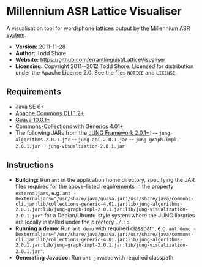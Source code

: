 Millennium ASR Lattice Visualiser
================================================================================
A visualisation tool for word/phone lattices output by the [Millennium ASR system](http://www.distant-speech-recognition.org/).

* **Version:** 2011-11-28
* **Author:** Todd Shore
* **Website:** https://github.com/errantlinguist/LatticeVisualiser
* **Licensing:** Copyright 2011--2012 Todd Shore. Licensed for distribution under the Apache License 2.0: See the files `NOTICE` and `LICENSE`.

Requirements
--------------------------------------------------------------------------------
- Java SE 6+
- [Apache Commons CLI 1.2+](http://commons.apache.org/cli/)
- [Guava 10.0.1+](http://code.google.com/p/guava-libraries/)
- [Commons-Collections with Generics 4.01+](https://github.com/megamattron/collections-generic)
- The following JARs from the [JUNG Framework 2.0.1+](http://sourceforge.net/projects/jung/):
-- `jung-algorithms-2.0.1.jar`
-- `jung-api-2.0.1.jar`
-- `jung-graph-impl-2.0.1.jar`
-- `jung-visualization-2.0.1.jar`
	
Instructions
--------------------------------------------------------------------------------
- **Building:** Run `ant` in the application home directory, specifying the JAR files required for the above-listed requirements in the property `externaljars`, e.g.
	`ant -Dexternaljars="/usr/share/java/guava.jar:/usr/share/java/commons-cli.jar:lib/collections-generic-4.01.jar:lib/jung-algorithms-2.0.1.jar:lib/jung-graph-impl-2.0.1.jar:lib/jung-visualization-2.0.1.jar"`
for a Debian/Ubuntu-style system where the JUNG libraries are locally installed under the directory `./lib`.
- **Running a demo:** Run `ant demo` with required classpath, e.g.
	`ant demo -Dexternaljars="/usr/share/java/guava.jar:/usr/share/java/commons-cli.jar:lib/collections-generic-4.01.jar:lib/jung-algorithms-2.0.1.jar:lib/jung-graph-impl-2.0.1.jar:lib/jung-visualization-2.0.1.jar"`.
- **Generating Javadoc:** Run `ant javadoc` with required classpath.
